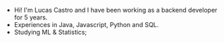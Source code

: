 - Hi! I'm Lucas Castro and I have been working as a backend developer for 5 years.<br>
- Experiences in Java, Javascript, Python and SQL.<br>
- Studying ML & Statistics;

